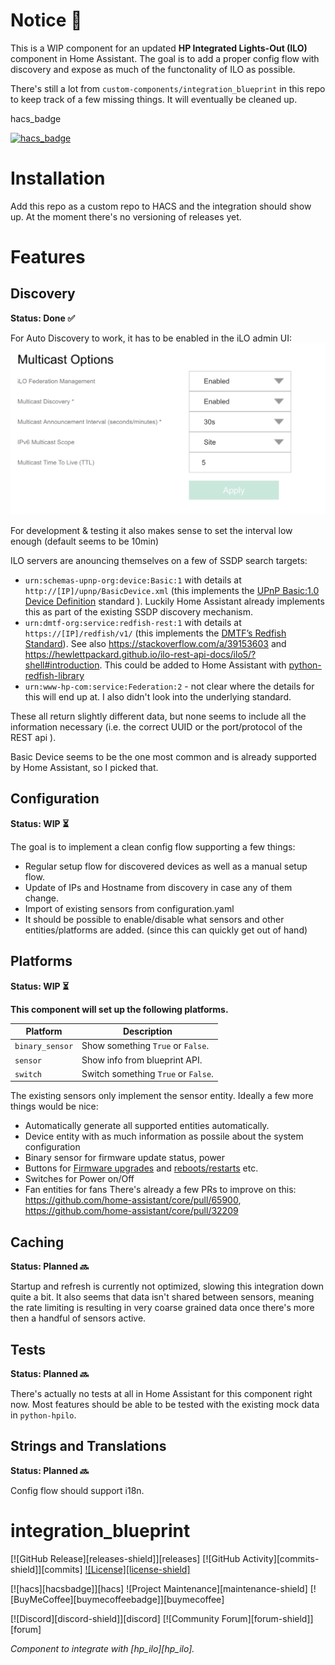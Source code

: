 # Notice 🚧

This is a WIP component for an updated **HP Integrated Lights-Out (ILO)** component in Home Assistant.  The goal is to add a proper config flow with discovery and expose as much of the functonality of ILO as possible.

There's still a lot from `custom-components/integration_blueprint` in this repo to keep track of a few missing things. It will eventually be cleaned up.


hacs_badge

[![hacs_badge](https://img.shields.io/badge/HACS-Custom-41BDF5.svg)](https://github.com/hacs/integration)

# Installation
Add this repo as a custom repo to HACS and the integration should show up. At the moment there's no versioning of releases yet.

# Features

## Discovery
**Status: Done ✅**

For Auto Discovery to work, it has to be enabled in the iLO admin UI: 
![ILO Screenshot](/screenshot_ilo_discovery.png?raw=true )

For development & testing it also makes sense to set the interval low enough (default seems to be 10min)

ILO servers are anouncing themselves on a few of SSDP search targets:

* `urn:schemas-upnp-org:device:Basic:1` with details at `http://[IP]/upnp/BasicDevice.xml` (this implements the [UPnP 
Basic:1.0 Device Definition](http://upnp.org/specs/basic/UPnP-basic-Basic-v1-Device.pdf) standard ). Luckily Home Assistant already implements this as part of the existing SSDP discovery mechanism.
* `urn:dmtf-org:service:redfish-rest:1` with details at `https://[IP]/redfish/v1/` (this implements the [DMTF’s Redfish Standard](https://www.dmtf.org/standards/redfish)). See also https://stackoverflow.com/a/39153603 and https://hewlettpackard.github.io/ilo-rest-api-docs/ilo5/?shell#introduction. This could be added to Home Assistant with [python-redfish-library](https://pypi.org/project/redfish/  ) 
* `urn:www-hp-com:service:Federation:2` - not clear where the details for this will end up at. I also didn't look into the underlying standard.

These all return slightly different data, but none seems to include all the information necessary (i.e. the correct UUID or the port/protocol of the REST api ).

Basic Device seems to be the one most common and is already supported by Home Assistant, so I picked that.


## Configuration
**Status: WIP ⏳** 

The goal is to implement a clean config flow supporting a few things:
- Regular setup flow for discovered devices as well as a manual setup flow.
- Update of IPs and Hostname from discovery in case any of them change.
- Import of existing sensors from configuration.yaml
- It should be possible to enable/disable what sensors and other entities/platforms are added. (since this can quickly get out of hand)


## Platforms
**Status: WIP ⏳**

**This component will set up the following platforms.**

Platform | Description
-- | --
`binary_sensor` | Show something `True` or `False`.
`sensor` | Show info from blueprint API.
`switch` | Switch something `True` or `False`.

The existing sensors only implement the sensor entity. Ideally a few more things would be nice:
- Automatically generate all supported entities automatically. 
- Device entity with as much information as possile about the system configuration
- Binary sensor for firmware update status, power
- Buttons for [Firmware upgrades](
https://seveas.github.io/python-hpilo/firmware.html) and [reboots/restarts](https://seveas.github.io/python-hpilo/power.html) etc.
- Switches for Power on/Off
- Fan entities for fans
There's already a few PRs to improve on this:  https://github.com/home-assistant/core/pull/65900,  https://github.com/home-assistant/core/pull/32209


## Caching 
**Status: Planned 🔜**

Startup and refresh is currently not optimized, slowing this integration down quite a bit. It also seems that data isn't shared between sensors, meaning the rate limiting is resulting in very coarse grained data once there's more then a handful of sensors active.

## Tests
**Status: Planned 🔜**

There's actually no tests at all in Home Assistant for this component right now.
Most features should be able to be tested with the existing mock data in `python-hpilo`. 

## Strings and Translations
**Status: Planned 🔜**

Config flow should support i18n. 

# integration_blueprint

[![GitHub Release][releases-shield]][releases]
[![GitHub Activity][commits-shield]][commits]
[![License][license-shield]](LICENSE)

[![hacs][hacsbadge]][hacs]
![Project Maintenance][maintenance-shield]
[![BuyMeCoffee][buymecoffeebadge]][buymecoffee]

[![Discord][discord-shield]][discord]
[![Community Forum][forum-shield]][forum]

_Component to integrate with [hp_ilo][hp_ilo]._
